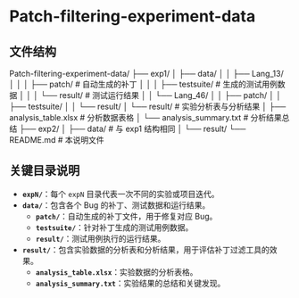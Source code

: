 # Patch-filtering-experiment-data


## 文件结构
Patch-filtering-experiment-data/ ├── exp1/ │ ├── data/ │ │ ├── Lang_13/ │ │ │ ├── patch/ # 自动生成的补丁 │ │ │ ├── testsuite/ # 生成的测试用例数据 │ │ │ └── result/ # 测试运行结果 │ │ └── Lang_46/ │ │ ├── patch/ │ │ ├── testsuite/ │ │ └── result/ │ └── result/ # 实验分析表与分析结果 │ ├── analysis_table.xlsx # 分析数据表格 │ └── analysis_summary.txt # 分析结果总结 ├── exp2/ │ ├── data/ # 与 exp1 结构相同 │ └── result/ └── README.md # 本说明文件

## 关键目录说明

- **`expN/`**：每个 `expN` 目录代表一次不同的实验或项目迭代。
- **`data/`**：包含各个 Bug 的补丁、测试数据和运行结果。
  - **`patch/`**：自动生成的补丁文件，用于修复对应 Bug。
  - **`testsuite/`**：针对补丁生成的测试用例数据。
  - **`result/`**：测试用例执行的运行结果。
- **`result/`**：包含实验数据的分析表和分析结果，用于评估补丁过滤工具的效果。
  - **`analysis_table.xlsx`**：实验数据的分析表格。
  - **`analysis_summary.txt`**：实验结果的总结和关键发现。
